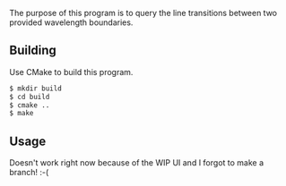 The purpose of this program is to query the line transitions between two provided wavelength boundaries.

## Building

Use CMake to build this program.

```bash
$ mkdir build
$ cd build
$ cmake ..
$ make
```

## Usage

Doesn't work right now because of the WIP UI and I forgot to make a branch! :-(

